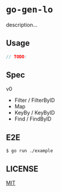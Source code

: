 # `go-gen-lo`

description...

## Usage

```go
// TODO:
```

## Spec

v0

- Filter / FilterByID
- Map
- KeyBy / KeyByID
- Find / FindByID

## E2E

```shell
$ go run ./example
```

## LICENSE

[MIT](./LICENSE)
